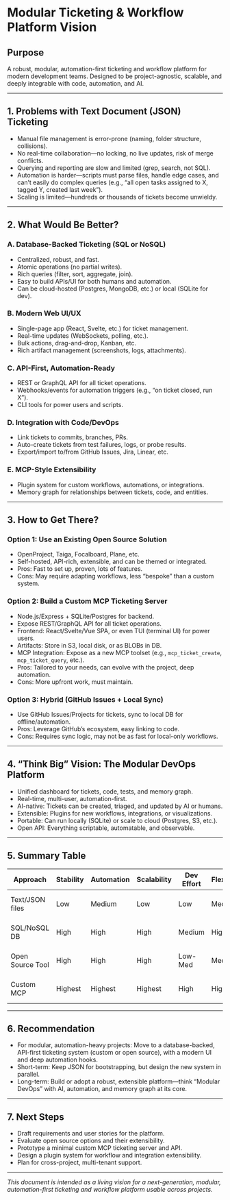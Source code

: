 # Modular Ticketing & Workflow Platform Vision

## Purpose
A robust, modular, automation-first ticketing and workflow platform for modern development teams. Designed to be project-agnostic, scalable, and deeply integrable with code, automation, and AI.

---

## 1. Problems with Text Document (JSON) Ticketing
- Manual file management is error-prone (naming, folder structure, collisions).
- No real-time collaboration—no locking, no live updates, risk of merge conflicts.
- Querying and reporting are slow and limited (grep, search, not SQL).
- Automation is harder—scripts must parse files, handle edge cases, and can’t easily do complex queries (e.g., “all open tasks assigned to X, tagged Y, created last week”).
- Scaling is limited—hundreds or thousands of tickets become unwieldy.

---

## 2. What Would Be Better?

### A. Database-Backed Ticketing (SQL or NoSQL)
- Centralized, robust, and fast.
- Atomic operations (no partial writes).
- Rich queries (filter, sort, aggregate, join).
- Easy to build APIs/UI for both humans and automation.
- Can be cloud-hosted (Postgres, MongoDB, etc.) or local (SQLite for dev).

### B. Modern Web UI/UX
- Single-page app (React, Svelte, etc.) for ticket management.
- Real-time updates (WebSockets, polling, etc.).
- Bulk actions, drag-and-drop, Kanban, etc.
- Rich artifact management (screenshots, logs, attachments).

### C. API-First, Automation-Ready
- REST or GraphQL API for all ticket operations.
- Webhooks/events for automation triggers (e.g., “on ticket closed, run X”).
- CLI tools for power users and scripts.

### D. Integration with Code/DevOps
- Link tickets to commits, branches, PRs.
- Auto-create tickets from test failures, logs, or probe results.
- Export/import to/from GitHub Issues, Jira, Linear, etc.

### E. MCP-Style Extensibility
- Plugin system for custom workflows, automations, or integrations.
- Memory graph for relationships between tickets, code, and entities.

---

## 3. How to Get There?

### Option 1: Use an Existing Open Source Solution
- OpenProject, Taiga, Focalboard, Plane, etc.
- Self-hosted, API-rich, extensible, and can be themed or integrated.
- Pros: Fast to set up, proven, lots of features.
- Cons: May require adapting workflows, less “bespoke” than a custom system.

### Option 2: Build a Custom MCP Ticketing Server
- Node.js/Express + SQLite/Postgres for backend.
- Expose REST/GraphQL API for all ticket operations.
- Frontend: React/Svelte/Vue SPA, or even TUI (terminal UI) for power users.
- Artifacts: Store in S3, local disk, or as BLOBs in DB.
- MCP Integration: Expose as a new MCP toolset (e.g., `mcp_ticket_create`, `mcp_ticket_query`, etc.).
- Pros: Tailored to your needs, can evolve with the project, deep automation.
- Cons: More upfront work, must maintain.

### Option 3: Hybrid (GitHub Issues + Local Sync)
- Use GitHub Issues/Projects for tickets, sync to local DB for offline/automation.
- Pros: Leverage GitHub’s ecosystem, easy linking to code.
- Cons: Requires sync logic, may not be as fast for local-only workflows.

---

## 4. “Think Big” Vision: The Modular DevOps Platform
- Unified dashboard for tickets, code, tests, and memory graph.
- Real-time, multi-user, automation-first.
- AI-native: Tickets can be created, triaged, and updated by AI or humans.
- Extensible: Plugins for new workflows, integrations, or visualizations.
- Portable: Can run locally (SQLite) or scale to cloud (Postgres, S3, etc.).
- Open API: Everything scriptable, automatable, and observable.

---

## 5. Summary Table
| Approach         | Stability | Automation | Scalability | Dev Effort | Flexibility | Best For                |
|------------------|-----------|------------|-------------|------------|-------------|-------------------------|
| Text/JSON files  | Low       | Medium     | Low         | Low        | Medium      | Small, simple projects  |
| SQL/NoSQL DB     | High      | High       | High        | Medium     | High        | Growing, modular teams  |
| Open Source Tool | High      | High       | High        | Low-Med    | Medium      | Fast setup, proven      |
| Custom MCP       | Highest   | Highest    | Highest     | High       | Highest     | Bespoke, future-proof   |

---

## 6. Recommendation
- For modular, automation-heavy projects: Move to a database-backed, API-first ticketing system (custom or open source), with a modern UI and deep automation hooks.
- Short-term: Keep JSON for bootstrapping, but design the new system in parallel.
- Long-term: Build or adopt a robust, extensible platform—think “Modular DevOps” with AI, automation, and memory graph at its core.

---

## 7. Next Steps
- Draft requirements and user stories for the platform.
- Evaluate open source options and their extensibility.
- Prototype a minimal custom MCP ticketing server and API.
- Design a plugin system for workflow and integration extensibility.
- Plan for cross-project, multi-tenant support.

---

*This document is intended as a living vision for a next-generation, modular, automation-first ticketing and workflow platform usable across projects.*
